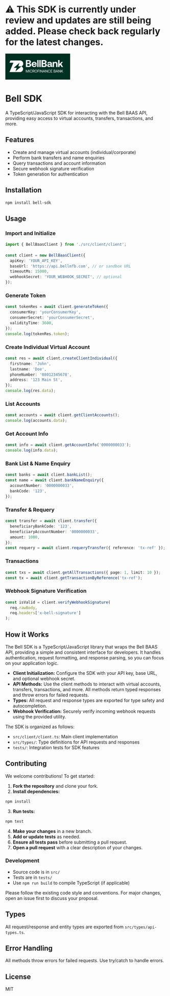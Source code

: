 # ⚠️ This SDK is currently under review and updates are still being added. Please check back regularly for the latest changes.

![Bell SDK Banner](./images/BellBank.png)
# Bell SDK

A TypeScript/JavaScript SDK for interacting with the Bell BAAS API, providing easy access to virtual accounts, transfers, transactions, and more.

## Features
- Create and manage virtual accounts (individual/corporate)
- Perform bank transfers and name enquiries
- Query transactions and account information
- Secure webhook signature verification
- Token generation for authentication

## Installation
```sh
npm install bell-sdk
```

## Usage

### Import and Initialize
```ts
import { BellBaasClient } from './src/client/client';

const client = new BellBaasClient({
  apiKey: 'YOUR_API_KEY',
  baseUrl: 'https://api.bellmfb.com', // or sandbox URL
  timeoutMs: 15000,
  webhookSecret: 'YOUR_WEBHOOK_SECRET', // optional
});
```

### Generate Token
```ts
const tokenRes = await client.generateToken({
  consumerKey: 'yourConsumerKey',
  consumerSecret: 'yourConsumerSecret',
  validityTime: 3600,
});
console.log(tokenRes.token);
```

### Create Individual Virtual Account
```ts
const res = await client.createClientIndividual({
  firstname: 'John',
  lastname: 'Doe',
  phoneNumber: '08012345678',
  address: '123 Main St',
});
console.log(res.data);
```

### List Accounts
```ts
const accounts = await client.getClientAccounts();
console.log(accounts.data);
```

### Get Account Info
```ts
const info = await client.getAccountInfo('0000000033');
console.log(info.data);
```

### Bank List & Name Enquiry
```ts
const banks = await client.bankList();
const name = await client.bankNameEnquiry({
  accountNumber: '0000000033',
  bankCode: '123',
});
```

### Transfer & Requery
```ts
const transfer = await client.transfer({
  beneficiaryBankCode: '123',
  beneficiaryAccountNumber: '0000000033',
  amount: 1000,
});
const requery = await client.requeryTransfer({ reference: 'tx-ref' });
```

### Transactions
```ts
const txs = await client.getAllTransactions({ page: 1, limit: 10 });
const tx = await client.getTransactionByReference('tx-ref');
```

### Webhook Signature Verification
```ts
const isValid = client.verifyWebhookSignature(
  req.rawBody,
  req.headers['x-bell-signature']
);
```

## How it Works

The Bell SDK is a TypeScript/JavaScript library that wraps the Bell BAAS API, providing a simple and consistent interface for developers. It handles authentication, request formatting, and response parsing, so you can focus on your application logic.

- **Client Initialization:** Configure the SDK with your API key, base URL, and optional webhook secret.
- **API Methods:** Use the client methods to interact with virtual accounts, transfers, transactions, and more. All methods return typed responses and throw errors for failed requests.
- **Types:** All request and response types are exported for type safety and autocompletion.
- **Webhook Verification:** Securely verify incoming webhook requests using the provided utility.

The SDK is organized as follows:
- `src/client/client.ts`: Main client implementation
- `src/types/`: Type definitions for API requests and responses
- `tests/`: Integration tests for SDK features

## Contributing

We welcome contributions! To get started:

1. **Fork the repository** and clone your fork.
2. **Install dependencies:**
  ```sh
  npm install
  ```
3. **Run tests:**
  ```sh
  npm test
  ```
4. **Make your changes** in a new branch.
5. **Add or update tests** as needed.
6. **Ensure all tests pass** before submitting a pull request.
7. **Open a pull request** with a clear description of your changes.

### Development
- Source code is in `src/`
- Tests are in `tests/`
- Use `npm run build` to compile TypeScript (if applicable)

Please follow the existing code style and conventions. For major changes, open an issue first to discuss your proposal.

## Types
All request/response and entity types are exported from `src/types/api-types.ts`.

## Error Handling
All methods throw errors for failed requests. Use try/catch to handle errors.

## License
MIT
